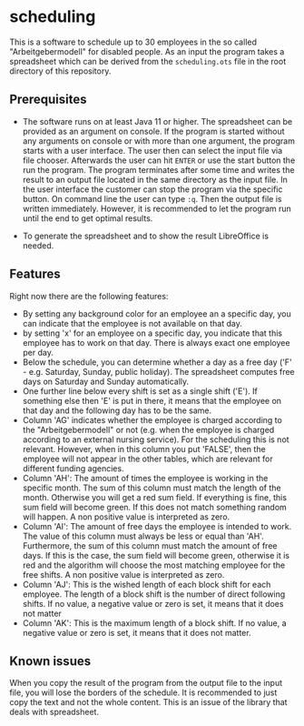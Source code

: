 # scheduling

This is a software to schedule up to 30 employees in the so called "Arbeitgebermodell" for disabled people. As an input the program takes a spreadsheet which can be derived from the ```scheduling.ots``` file in the root directory of this repository.

## Prerequisites

* The software runs on at least Java 11 or higher. The spreadsheet can be provided as an argument on console. If the program is started without any arguments on console or with more than one argument, the program starts with a user interface. The user then can select the input file via file chooser. Afterwards the user can hit ```ENTER``` or use the start button the run the program. The program terminates after some time and writes the result to an output file located in the same directory as the input file. In the user interface the customer can stop the program via the specific button. On command line the user can type ```:q```.  Then the output file is written immediately. However, it is recommended to let the program run until the end to get optimal results.

* To generate the spreadsheet and to show the result LibreOffice is needed.

## Features
Right now there are the following features:

* By setting any background color for an employee an a specific day, you can indicate that the employee is not available on that day.
* by setting 'x' for an employee on a specific day, you indicate that this employee has to work on that day. There is always exact one employee per day.
* Below the schedule, you can determine whether a day as a free day ('F' - e.g. Saturday, Sunday, public holiday). The spreadsheet computes free days on Saturday and Sunday automatically.
* One further line below every shift is set as a single shift ('E'). If something else then 'E' is put in there, it means that the employee on that day and the following day has to be the same.
* Column 'AG' indicates whether the employee is charged according to the "Arbeitgebermodell" or not (e.g. when the employee is charged according to an external nursing service). For the scheduling this is not relevant. However, when in this column you put 'FALSE', then the employee will not appear in the other tables, which are relevant for different funding agencies.
* Column 'AH': The amount of times the employee is working in the specific month. The sum of this column must match the length of the month. Otherwise you will get a red sum field. If everything is fine, this sum field will become green. If this does not match something random will happen. A non positive value is interpreted as zero.
* Column 'AI': The amount of free days the employee is intended to work. The value of this column must always be less or equal than 'AH'. Furthermore, the sum of this column must match the amount of free days. If this is the case, the sum field will become green, otherwise it is red and the algorithm will choose the most matching employee for the free shifts. A non positive value is interpreted as zero.
* Column 'AJ': This is the wished length of each block shift for each employee. The length of a block shift is the number of direct following shifts. If no value, a negative value or zero is set, it means that it does not matter
* Column 'AK': This is the maximum length of a block shift. If no value, a negative value or zero is set, it means that it does not matter.

## Known issues

When you copy the result of the program from the output file to the input file, you will lose the borders of the schedule. It is recommended to just copy the text and not the whole content. This is an issue of the library that deals with spreadsheet.